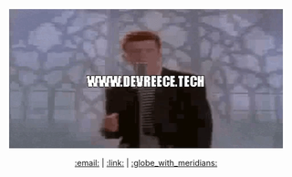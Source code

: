 <p align=center>
  <a href="https://devreece.tech"><img align="center" src="https://github.com/NotReeceHarris/NotReeceHarris/blob/main/giphy%20(1).gif?raw=true" alt="Bee movie"  /> <br><br>
  <a href="mailto:reece.harris98@protonmail.com" title="Email">:email:</a> | 
  <a href="https://www.linkedin.com/in/reece-harris-3215b91bb/" title="LinkedIn">:link:</a> | 
  <a href="https://www.devreece.tech/" title="Website">:globe_with_meridians:</a>
</p> 
